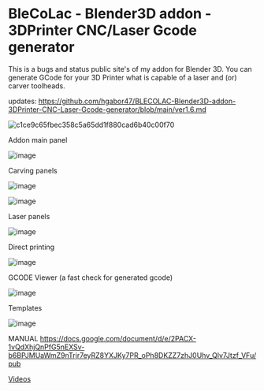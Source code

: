 # BleCoLac - Blender3D addon - 3DPrinter CNC/Laser Gcode generator
This is a bugs and status public site's of my addon for Blender 3D. 
You can generate GCode for your 3D Printer what is capable of a laser and (or) carver toolheads.

updates:
https://github.com/hgabor47/BLECOLAC-Blender3D-addon-3DPrinter-CNC-Laser-Gcode-generator/blob/main/ver1.6.md

![c1ce9c65fbec358c5a65dd1f880cad6b40c00f70](https://user-images.githubusercontent.com/1212585/118637768-73e1e300-b7d6-11eb-9f26-4d8d1f4c36ae.jpeg)

Addon main panel

![image](https://user-images.githubusercontent.com/1212585/118638283-f66aa280-b7d6-11eb-8560-a380ea79ad84.png)

Carving panels

![image](https://user-images.githubusercontent.com/1212585/118638389-1601cb00-b7d7-11eb-893e-59b8b7214b1c.png)

![image](https://user-images.githubusercontent.com/1212585/118638443-244fe700-b7d7-11eb-96c5-6c912a8c8024.png)

Laser panels

![image](https://user-images.githubusercontent.com/1212585/118638525-3a5da780-b7d7-11eb-9933-9b7f91663421.png)

Direct printing

![image](https://user-images.githubusercontent.com/1212585/120438879-28a50400-c382-11eb-9721-64ad1123257e.png)

GCODE Viewer (a fast check for generated gcode)

![image](https://user-images.githubusercontent.com/1212585/148534720-cdbb09e2-997c-459b-87b9-4d82464d9be4.png)

Templates

![image](https://user-images.githubusercontent.com/1212585/118638645-59f4d000-b7d7-11eb-972c-970e44fc698a.png)

MANUAL https://docs.google.com/document/d/e/2PACX-1vQdXhjQnPfG5nEXSv-b6BPJMUaWmZ9nTrjr7eyRZ8YXJKy7PR_oPh8DKZZ7zhJ0Uhv_Qlv7Jtzf_VFu/pub

[Videos](https://youtube.com/playlist?list=PLsr-1w2u44j1GSALEquPiCipzCwMYSo8_)
